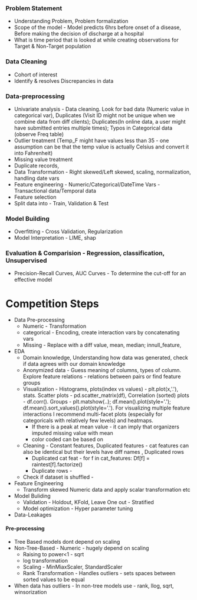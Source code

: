 ### Problem Statement
* Understanding Problem, Problem formalization
* Scope of the model - Model predicts 6hrs before onset of a disease, Before making the decision of discharge at a hospital
* What is time period that is looked at while creating observations for Target & Non-Target population

### Data Cleaning
* Cohort of interest
* Identify & resolves Discrepancies in data

### Data-preprocessing
* Univariate analysis - Data cleaning. Look for bad data (Numeric value in categorical var), Duplicates (Visit ID might not be unique when we combine data from diff clients); Duplicates(In online data, a user might have submitted entries multiple times); Typos in Categorical data (observe Freq table)
* Outlier treatment (Temp_F might have values less than 35 - one assumption can be that the temp value is actually Celsius and convert it into Fahrenheit)
* Missing value treatment
* Duplicate records, 
* Data Transformation - Right skewed/Left skewed, scaling, normalization, handling date vars
* Feature engineering - Numeric/Categorical/DateTime Vars - Transactional data/Temporal data
* Feature selection
* Split data into - Train, Validation & Test

### Model Building
* Overfitting - Cross Validation, Regularization
* Model Interpretation - LIME, shap

### Evaluation & Comparision - Regression, classification, Unsupervised
* Precision-Recall Curves, AUC Curves - To determine the cut-off for an effective model

# Competition Steps
* Data Pre-processing
  * Numeric - Transformation
  * categorical - Encoding, create interaction vars by concatenating vars 
  * Missing - Replace with a diff value, mean, median; innull_feature, 
* EDA
  * Domain knowledge, Understanding how data was generated, check if data agrees with our domain knowledge
  * Anonymized data - Guess meaning of columns, types of column. Explore feature relations - relations between pairs or find feature groups
  * Visualization - Histograms, plots(index vs values) - plt.plot(x,'.'), stats. Scatter plots - pd.scatter_matrix(df), Correlation (sorted) plots - df.corr(). Groups - plt.matshow(..); df.mean().plot(style='.'); df.mean().sort_values().plot(style='.'). For visualizing multiple feature interactions I recommend multi-facet plots (especially for categoricals with relatively few levels) and heatmaps.
    * If there is a peak at mean value - it can imply that organizers imputed missing value with mean
    * color coded can be based on 
  * Cleaning - Constant features, Duplicated features - cat features can also be identical but their levels have diff names , Duplicated rows 
    * Duplicated cat feat - for f in cat_features: Df[f] = raintest[f].factorize()
    * Duplicate rows - 
  * Check if dataset is shuffled - 
* Feature Engineering
  * Transform skewed Numeric data and apply scalar transformation etc
* Model Buliding
  * Validation - Holdout, KFold, Leave One out - Stratified
  * Model optimization - Hyper parameter tuning
* Data-Leakages

#### Pre-processing
* Tree Based models dont depend on scaling
* Non-Tree-Based - Numeric - hugely depend on scaling
  * Raising to power<1 - sqrt
  * log transformation
  * Scaling - MinMiaxScaler, StandardScaler
  * Rank Transformation - Handles outliers - sets spaces between sorted values to be equal
* When data has outliers - In non-tree models use - rank, llog, sqrt, winsorization






